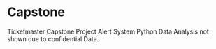 # Capstone
Ticketmaster Capstone Project Alert System
Python Data Analysis not shown due to confidential Data.
